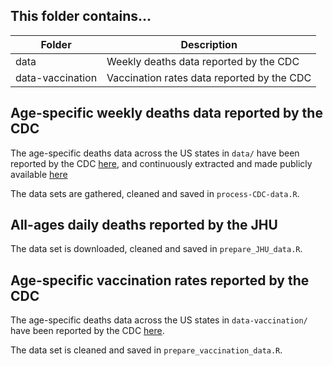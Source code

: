 ## This folder contains...
| Folder    | Description |
|-----------|------------------------------------------------------|
| data   | Weekly deaths data reported by the CDC |
| data-vaccination | Vaccination rates data reported by the CDC |

## Age-specific weekly deaths data reported by the CDC 
The age-specific deaths data across the US states in ```data/``` have been reported by the CDC [here](https://data.cdc.gov/NCHS/Provisional-COVID-19-Death-Counts-by-Sex-Age-and-S/9bhg-hcku), and continuously extracted and made publicly available [here](https://github.com/rearc-data/covid-19-death-counts-sex-age-state)

The data sets are gathered, cleaned and saved in ```process-CDC-data.R```.

## All-ages daily deaths reported by the JHU
The data set is downloaded, cleaned and saved in ```prepare_JHU_data.R```.

## Age-specific vaccination rates reported by the CDC
The age-specific deaths data across the US states in ```data-vaccination/``` have been reported by the CDC [here](https://data.cdc.gov/Vaccinations/COVID-19-Vaccinations-in-the-United-States-Jurisdi/unsk-b7fc).

The data set is cleaned and saved in ```prepare_vaccination_data.R```.